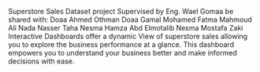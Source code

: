 Superstore Sales Dataset project
Supervised by Eng. Wael Gomaa
be shared with: Doaa Ahmed Othman
                Doaa Gamal Mohamed
                Fatma Mahmoud Ali
                Nada Nasser Taha
                Nesma Hamza Abd Elmotalib
                Nesma Mostafa Zaki
Interactive Dashboards  offer a dynamic View of superstore sales allowing you to explore the business performance at a glance.
This dashboard empowers you to understand your business better and make informed decisions with ease.

